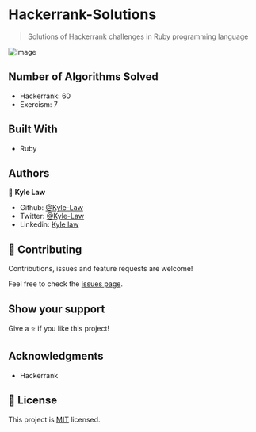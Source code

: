 # Hackerrank-Solutions

> Solutions of Hackerrank challenges in Ruby programming language

![image](https://user-images.githubusercontent.com/55923773/75998427-ce798100-5f3b-11ea-8c85-69fa86f0a84f.png)

## Number of Algorithms Solved
- Hackerrank: 60
- Exercism: 7


## Built With

- Ruby



## Authors

👤 **Kyle Law**

- Github: [@Kyle-Law](https://github.com/Kyle-Law)
- Twitter: [@Kyle-Law](https://twitter.com/ZhunKhing)
- Linkedin: [Kyle law](https://www.linkedin.com/in/kyle-lawzhunkhing/)

## 🤝 Contributing

Contributions, issues and feature requests are welcome!

Feel free to check the [issues page](https://github.com/Kyle-Law/hackerrank-ruby/issues?q=is%3Aissue+is%3Aopen+sort%3Aupdated-desc).

## Show your support

Give a ⭐️ if you like this project!

## Acknowledgments

- Hackerrank

## 📝 License

This project is [MIT](https://github.com/Kyle-Law/hackerrank-solutions/blob/master/LICENSE) licensed.
